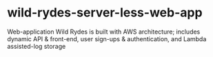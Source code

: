 # wild-rydes-server-less-web-app
Web-application Wild Rydes is built with AWS architecture; includes dynamic API &amp; front-end, user sign-ups &amp; authentication, and Lambda assisted-log storage
